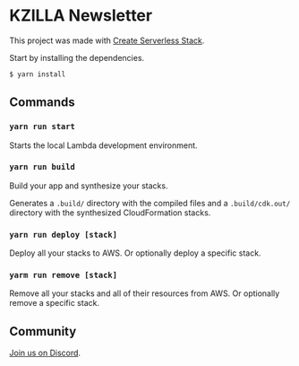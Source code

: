 # KZILLA Newsletter

This project was made with [Create Serverless Stack](https://docs.serverless-stack.com/packages/create-serverless-stack).

Start by installing the dependencies.

```bash
$ yarn install
```

## Commands

### `yarn run start`

Starts the local Lambda development environment.

### `yarn run build`

Build your app and synthesize your stacks.

Generates a `.build/` directory with the compiled files and a `.build/cdk.out/` directory with the synthesized CloudFormation stacks.

### `yarn run deploy [stack]`

Deploy all your stacks to AWS. Or optionally deploy a specific stack.

### `yarm run remove [stack]`

Remove all your stacks and all of their resources from AWS. Or optionally remove a specific stack.

## Community

[Join us on Discord](https://community.srmkzilla.net).
